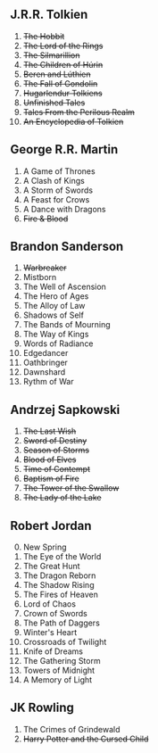 ## J.R.R. Tolkien

1. <s>The Hobbit</s>
2. <s>The Lord of the Rings</s>
3. <s>The Silmarillion</s>
4. <s>The Children of Húrin</s>
5. <s>Beren and Lúthien</s>
6. <s>The Fall of Gondolin</s>
7. <s>Hugarlendur Tolkiens</s>
8. <s>Unfinished Tales</s>
9. <s>Tales From the Perilous Realm</s>
10. <s>An Encyclopedia of Tolkien</s>

## George R.R. Martin

1. A Game of Thrones
2. A Clash of Kings
3. A Storm of Swords
4. A Feast for Crows
5. A Dance with Dragons
6. <s>Fire & Blood</s>

## Brandon Sanderson

1. <s>Warbreaker</s>
2. Mistborn
3. The Well of Ascension
4. The Hero of Ages
5. The Alloy of Law
6. Shadows of Self
7. The Bands of Mourning
8. The Way of Kings
9. Words of Radiance
10. Edgedancer
11. Oathbringer
12. Dawnshard
13. Rythm of War

## Andrzej Sapkowski

1. <s>The Last Wish</s>
2. <s>Sword of Destiny</s>
3. <s>Season of Storms</s>
4. <s>Blood of Elves</s>
5. <s>Time of Contempt</s>
6. <s>Baptism of Fire</s>
7. <s>The Tower of the Swallow</s>
8. <s>The Lady of the Lake</s>

## Robert Jordan

0. New Spring
1. The Eye of the World
2. The Great Hunt
3. The Dragon Reborn
4. The Shadow Rising
5. The Fires of Heaven
6. Lord of Chaos
7. Crown of Swords
8. The Path of Daggers
9. Winter's Heart
10. Crossroads of Twilight
11. Knife of Dreams
12. The Gathering Storm
13. Towers of Midnight
14. A Memory of Light

## JK Rowling

1. The Crimes of Grindewald
2. <s>Harry Potter and the Cursed Child</s>
